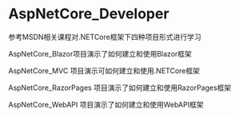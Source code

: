 # AspNetCore_Developer

参考MSDN相关课程对.NETCore框架下四种项目形式进行学习

AspNetCore_Blazor项目演示了如何建立和使用Blazor框架

AspNetCore_MVC 项目演示可如何建立和使用.NETCore框架

AspNetCore_RazorPages 项目演示了如何建立和使用RazorPages框架

AspNetCore_WebAPI 项目演示了如何建立和使用WebAPI框架
